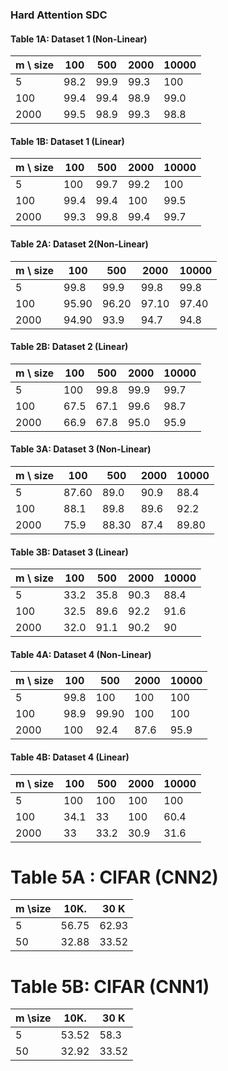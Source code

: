 ### Hard Attention SDC


#### Table 1A: Dataset 1 (Non-Linear)


| m \ size |  100  | 500 | 2000 | 10000 |
| --       | ----  | --  | ---- | ----- |
| 5 | 98.2 | 99.9 |  99.3 | 100 |    
| 100 | 99.4 | 99.4 | 98.9 |  99.0 |   
| 2000 | 99.5 | 98.9 | 99.3 | 98.8 |
#### Table 1B: Dataset 1 (Linear)


| m \ size |  100  | 500 | 2000 | 10000 |
| --       | ----  | --  | ---- | ----- |
| 5 |  100 | 99.7 | 99.2 | 100 |    
| 100 | 99.4 | 99.4 | 100 |  99.5 |   
| 2000 | 99.3 | 99.8 | 99.4 | 99.7 |




#### Table 2A: Dataset 2(Non-Linear)

| m \ size |  100  | 500 | 2000 | 10000 |
| --       | ----  | --  | ---- | ----- |
| 5 |  99.8  | 99.9 | 99.8 |  99.8 |    
| 100 | 95.90 | 96.20 | 97.10 | 97.40  |   
| 2000 | 94.90 | 93.9 | 94.7 | 94.8 |

#### Table 2B: Dataset 2 (Linear)

| m \ size |  100  | 500 | 2000 | 10000 |
| --       | ----  | --  | ---- | ----- |
| 5 |  100  | 99.8 | 99.9 |  99.7 |    
| 100 | 67.5 | 67.1 | 99.6  | 98.7 |   
| 2000 | 66.9 | 67.8 | 95.0 | 95.9 |


#### Table 3A: Dataset 3 (Non-Linear)


| m \ size |  100  | 500 | 2000 | 10000 |
| --       | ----  | --  | ---- | ----- |
| 5 |  87.60  | 89.0 | 90.9 | 88.4  |    
| 100 | 88.1 | 89.8 | 89.6  | 92.2 |   
| 2000 |75.9 |  88.30 | 87.4 | 89.80 |



#### Table 3B: Dataset 3 (Linear)

| m \ size |  100  | 500 | 2000 | 10000 |
| --       | ----  | --  | ---- | ----- |
| 5 | 33.2 | 35.8 | 90.3 |  88.4 |    
| 100 | 32.5 | 89.6 | 92.2 | 91.6 |   
| 2000 |32.0| 91.1 | 90.2 | 90 |


#### Table 4A: Dataset 4 (Non-Linear)

| m \ size |  100  | 500 | 2000 | 10000 |
| --       | ----  | --  | ---- | ----- |
| 5 | 99.8 | 100 | 100 | 100 |    
| 100 | 98.9 | 99.90 | 100 | 100 |   
| 2000 | 100 | 92.4 | 87.6 | 95.9 |

#### Table 4B: Dataset 4 (Linear)

| m \ size |  100  | 500 | 2000 | 10000 |
| --       | ----  | --  | ---- | ----- |
| 5 | 100 | 100 | 100 | 100 |    
| 100 |  34.1 | 33 | 100 | 60.4 |   
| 2000 |33  | 33.2 | 30.9 |31.6|

<!---| m \ size |  100  | 500 | 2000 | 10000 |
| --       | ----  | --  | ---- | ----- |
| 5 | 34.8 | 45.30 | 46.7 | 43.4|    
| 100 |32.0 | 32.4 |34.6 |33.2|   
| 2000 |32.0|32.4|35.8|33.4|--->

# Table 5A : CIFAR (CNN2)


| m \size | 10K. | 30 K |
| ------ | ---- | ---- |
| 5       |  56.75   |  62.93|
| 50     | 32.88 |  33.52  |

# Table 5B: CIFAR (CNN1)
| m \size | 10K. | 30 K |
| ------ | ---- | ---- |
| 5       |  53.52 | 58.3  |
| 50     | 32.92 |  33.52  |

